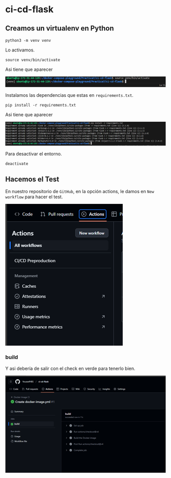 # ci-cd-flask

## Creamos un virtualenv en Python

```
python3 -m venv venv
```

Lo activamos.

```
source venv/bin/activate
```
Asi tiene que aparecer

![alt text](img/image1.png)

Instalamos las dependencias que estas en `requirements.txt`.

```
pip install -r requirements.txt
```
Asi tiene que aparecer

![alt text](img/image2.png)

Para desactivar el entorno.

```
deactivate
```

## Hacemos el Test

En nuestro repositorio de `GitHub`, en la opción actions, le damos en `New workflow` para hacer el test.

![alt text](img/image3.png)


### build 
Y asi debería de salir  con el check en verde para tenerlo bien.

![alt text](img/image.png)
